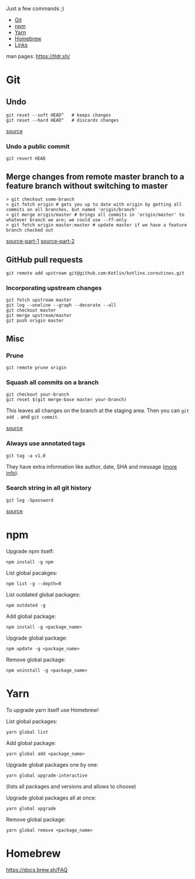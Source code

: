 Just a few commands ;)

* [Git](#Git)
* [npm](#npm)
* [Yarn](#Yarn)
* [Homebrew](#Homebrew)
* [Links](#Links)

man pages: https://tldr.sh/

# Git

## Undo
```
git reset --soft HEAD^   # keeps changes
git reset --hard HEAD^   # discards changes
```
[source](https://stackoverflow.com/a/6376039/4034572)


### Undo a public commit
```
git revert HEAD
```


## Merge changes from remote master branch to a feature branch without switching to master
```
> git checkout some-branch
> git fetch origin # gets you up to date with origin by getting all commits on all branches, but named 'origin/branch'
> git merge origin/master # brings all commits in 'origin/master' to whatever branch we are; we could use --ff-only
> git fetch origin master:master # update master if we have a feature branch checked out
```
[source-part-1](https://stackoverflow.com/a/20103414/4034572)
[source-part-2](https://stackoverflow.com/a/17722977/4034572)

## GitHub pull requests
```
git remote add upstream git@github.com:Kotlin/kotlinx.coroutines.git
```


### Incorporating upstream changes
```
git fetch upstream master
git log --oneline --graph --decorate --all
git checkout master
git merge upstream/master
git push origin master
```


## Misc


### Prune
```
git remote prune origin
```


### Squash all commits on a branch
```
git checkout your-branch
git reset $(git merge-base master your-branch)
```
This leaves all changes on the branch at the staging area. Then you can `git add .` and `git commit`.

[source](https://stackoverflow.com/a/25357146/4034572)


### Always use annotated tags
```
git tag -a v1.0
```

They have extra information like author, date, SHA and message ([more info](https://stackoverflow.com/q/4971746/4034572)).

### Search string in all git history
```
git log -Spassword
```

[source](https://stackoverflow.com/a/4472267/4034572)


# npm

Upgrade npm itself:

`npm install -g npm`

List global pacakges:

`npm list -g --depth=0`

List outdated global packages:

`npm outdated -g`

Add global package:

`npm install -g <package_name>`

Upgrade global package:

`npm update -g <package_name>`

Remove global package:

`npm uninstall -g <package_name>`


# Yarn

To upgrade yarn itself use Homebrew!

List global packages:

`yarn global list`

Add global package:

`yarn global add <package_name>`

Upgrade global packages one by one:

`yarn global upgrade-interactive`

(lists all packages and versions and allows to choose)

Upgrade global packages all at once:

`yarn global upgrade`

Remove global package:

`yarn global remove <package_name>`


# Homebrew

https://docs.brew.sh/FAQ

